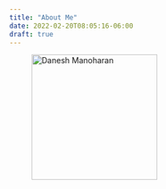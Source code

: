 ```yaml
---
title: "About Me"
date: 2022-02-20T08:05:16-06:00
draft: true
---
```

<figure class="wp-block-image size-medium is-resized"><img loading="lazy" src="/wp-content/uploads/2019/06/profile-picture-green-hoodie-640x640-450x450.jpeg" alt="Danesh Manoharan" class="wp-image-5757" width="225" height="225" srcset="/wp-content/uploads/2019/06/profile-picture-green-hoodie-640x640-450x450.jpeg 450w, /wp-content/uploads/2019/06/profile-picture-green-hoodie-640x640-150x150.jpeg 150w, /wp-content/uploads/2019/06/profile-picture-green-hoodie-640x640.jpeg 640w" sizes="(max-width: 225px) 100vw, 225px" /></figure>
